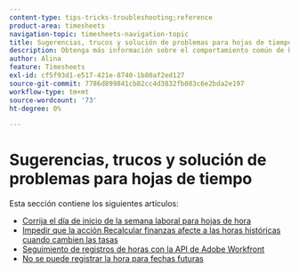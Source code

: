 ```yaml
---
content-type: tips-tricks-troubleshooting;reference
product-area: timesheets
navigation-topic: timesheets-navigation-topic
title: Sugerencias, trucos y solución de problemas para hojas de tiempo
description: Obtenga más información sobre el comportamiento común de hojas de horas o cómo solucionar problemas potenciales con hojas de horas en los siguientes artículos.
author: Alina
feature: Timesheets
exl-id: cf5f93d1-e517-421e-8740-1b80af2ed127
source-git-commit: 7786d899841cb82cc4d3832fb083c6e2bda2e197
workflow-type: tm+mt
source-wordcount: '73'
ht-degree: 0%

---
```


# Sugerencias, trucos y solución de problemas para hojas de tiempo

Esta sección contiene los siguientes artículos:

* [Corrija el día de inicio de la semana laboral para hojas de hora](../../timesheets/tips-tricks-and-troubleshooting/correct-start-day-of-work-week.md)
* [Impedir que la acción Recalcular finanzas afecte a las horas históricas cuando cambien las tasas](../../timesheets/tips-tricks-and-troubleshooting/prevent-recalculate-finance-action.md)
* [Seguimiento de registros de horas con la API de Adobe Workfront](../../timesheets/tips-tricks-and-troubleshooting/track-hour-records-with-wfapi.md)
* [No se puede registrar la hora para fechas futuras](../../timesheets/tips-tricks-and-troubleshooting/unable-to-log-time-future-dates.md)

